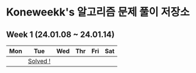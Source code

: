 # Koneweekk's 알고리즘 문제 풀이 저장소

## Week 1 (24.01.08 ~ 24.01.14)

|Mon|Tue|Wed|Thr|Fri|Sat|
|---|---|---|---|---|---|
||[Solved !](./24_01/240109_solution.md)|||||